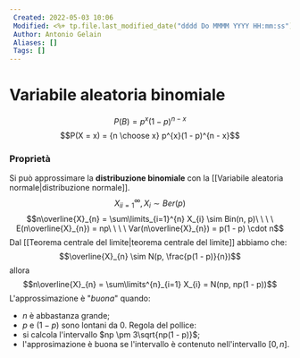 ```yaml
---
 Created: 2022-05-03 10:06
 Modified: <%+ tp.file.last_modified_date("dddd Do MMMM YYYY HH:mm:ss") %>
 Author: Antonio Gelain
 Aliases: []
 Tags: []
---
```


# Variabile aleatoria binomiale
$$P(B) = p^{x} (1 - p)^{n - x}$$
$$P(X = x) = {n \choose x} p^{x}(1 - p)^{n - x}$$
### Proprietà
Si può approssimare la **distribuzione  binomiale** con la [[Variabile aleatoria normale|distribuzione normale]].
$${X_{i}}^{\infty}_{i=1}, X_{i} \sim Ber(p)$$
$$n\overline{X}_{n} = \sum\limits_{i=1}^{n} X_{i} \sim Bin(n, p)\ \ \ \ E(n\overline{X}_{n}) = np\ \ \ \ Var(n\overline{X}_{n}) = p(1 - p) \cdot n$$
Dal [[Teorema centrale del limite|teorema centrale del limite]] abbiamo che:
$$\overline{X}_{n} \sim N(p, \frac{p(1 - p)}{n})$$
allora
$$n\overline{X}_{n} = \sum\limits^{n}_{i=1} X_{i} = N(np, np(1 - p))$$
L'approssimazione è "*buona*" quando:
- $n$ è abbastanza grande;
- $p$ e $(1 - p)$ sono lontani da 0.
Regola del pollice:
- si calcola l'intervallo $np \pm 3\sqrt{np(1 - p)}$;
- l'approsimazione è buona se l'intervallo è contenuto nell'intervallo $[0, n]$.